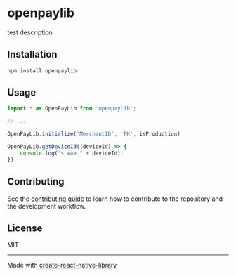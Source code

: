 # openpaylib

test description

## Installation

```sh
npm install openpaylib
```

## Usage

```js
import * as OpenPayLib from 'openpaylib';

// ...

OpenPayLib.initialize('MerchantID', 'PK', isProduction)

OpenPayLib.getDeviceId((deviceId) => {
    console.log("s ==> " + deviceId);
})
```

## Contributing

See the [contributing guide](CONTRIBUTING.md) to learn how to contribute to the repository and the development workflow.

## License

MIT

---

Made with [create-react-native-library](https://github.com/callstack/react-native-builder-bob)
